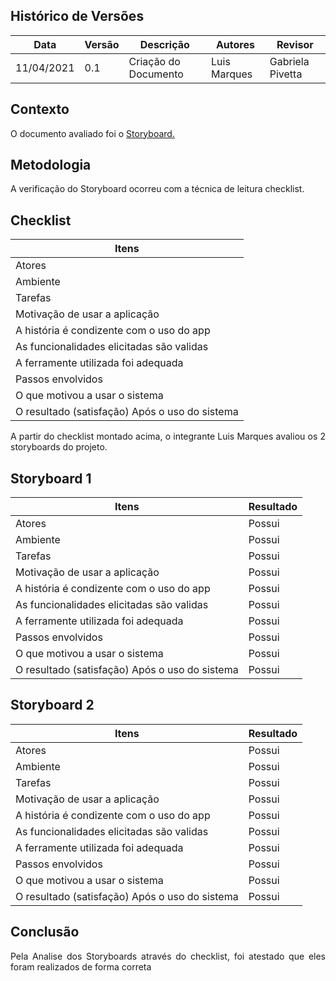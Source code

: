## Histórico de Versões

| Data       | Versão | Descrição            | Autores      | Revisor |
| ---------- | ------ | -------------------- | ------------ | ------- |
| 11/04/2021 | 0.1    | Criação do Documento | Luis Marques | Gabriela Pivetta |

## Contexto

<p align="justify">O documento avaliado foi o <a href = "https://requisitos-de-software.github.io/2020.2-Meu-Gov.br/Elicitacao/storyboard/" > Storyboard. </a> </p>

## Metodologia

<p align="justify">A verificação do Storyboard ocorreu com a técnica de leitura checklist.</p>

## Checklist

| Itens                                          |
| ---------------------------------------------- |
| Atores                                         |
| Ambiente                                       |
| Tarefas                                        |
| Motivação de usar a aplicação                  |
| A história é condizente com o uso do app       |
| As funcionalidades elicitadas são validas      |
| A ferramente utilizada foi adequada            |
| Passos envolvidos                              |
| O que motivou a usar o sistema                 |
| O resultado (satisfação) Após o uso do sistema |

<p align="justify"> A partir do checklist montado acima, o integrante Luis Marques avaliou os 2 storyboards do projeto. </p>

## Storyboard 1

| Itens                                          | Resultado |
| ---------------------------------------------- | --------- |
| Atores                                         | Possui    |
| Ambiente                                       | Possui    |
| Tarefas                                        | Possui    |
| Motivação de usar a aplicação                  | Possui    |
| A história é condizente com o uso do app       | Possui    |
| As funcionalidades elicitadas são validas      | Possui    |
| A ferramente utilizada foi adequada            | Possui    |
| Passos envolvidos                              | Possui    |
| O que motivou a usar o sistema                 | Possui    |
| O resultado (satisfação) Após o uso do sistema | Possui    |

## Storyboard 2

| Itens                                          | Resultado |
| ---------------------------------------------- | --------- |
| Atores                                         | Possui    |
| Ambiente                                       | Possui    |
| Tarefas                                        | Possui    |
| Motivação de usar a aplicação                  | Possui    |
| A história é condizente com o uso do app       | Possui    |
| As funcionalidades elicitadas são validas      | Possui    |
| A ferramente utilizada foi adequada            | Possui    |
| Passos envolvidos                              | Possui    |
| O que motivou a usar o sistema                 | Possui    |
| O resultado (satisfação) Após o uso do sistema | Possui    |

## Conclusão

<p align="justify"> Pela Analise dos Storyboards através do checklist, foi atestado que eles foram realizados de forma correta </p>
